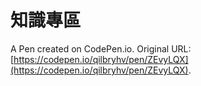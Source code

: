 # 知識專區

A Pen created on CodePen.io. Original URL: [https://codepen.io/qilbryhv/pen/ZEvyLQX](https://codepen.io/qilbryhv/pen/ZEvyLQX).

